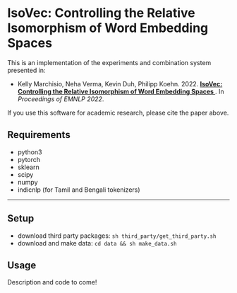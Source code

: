 IsoVec: Controlling the Relative Isomorphism of Word Embedding Spaces
======================

This is an implementation of the experiments and combination system presented
in:
- Kelly Marchisio, Neha Verma, Kevin Duh, Philipp Koehn. 2022. **[IsoVec: Controlling the Relative Isomorphism of Word Embedding Spaces
](https://arxiv.org/abs/2210.05098)**. In *Proceedings of EMNLP 2022*.

If you use this software for academic research, please cite the paper above.

Requirements
--------
- python3
- pytorch
- sklearn
- scipy
- numpy
- indicnlp (for Tamil and Bengali tokenizers)
--------

Setup
-------
- download third party packages: `sh third_party/get_third_party.sh`
- download and make data: `cd data && sh make_data.sh`

Usage
-------


Description and code to come!